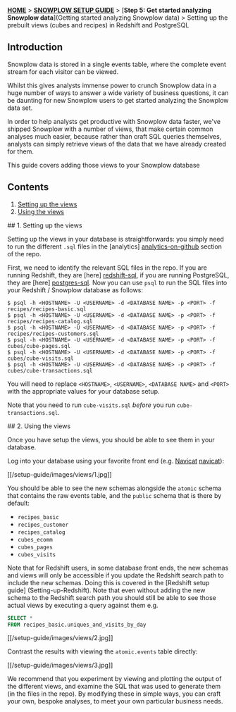 <a name="top" />

[**HOME**](Home) > [**SNOWPLOW SETUP GUIDE**](Setting-up-Snowplow) > [**Step 5: Get started analyzing Snowplow data**](Getting started analyzing Snowplow data) > Setting up the prebuilt views (cubes and recipes) in Redshift and PostgreSQL

## Introduction

Snowplow data is stored in a single events table, where the complete event stream for each visitor can be viewed.

Whilst this gives analysts immense power to crunch Snowplow data in a huge number of ways to answer a wide variety of business questions, it can be daunting for new Snowplow users to get started analyzing the Snowplow data set.

In order to help analysts get productive with Snowplow data faster, we've shipped Snowplow with a number of views, that make certain common analyses much easier, because rather than craft SQL queries themselves, analysts can simply retrieve views of the data that we have already created for them.

This guide covers adding those views to your Snowplow database

## Contents

1. [Setting up the views](#setup)
2. [Using the views](#use)

<a name="setup" />
## 1. Setting up the views

Setting up the views in your database is straightforwards: you simply need to run the different `.sql` files in the [analytics] [analytics-on-github] section of the repo.

First, we need to identify the relevant SQL files in the repo. If you are running Redshift, they are [here] [redshift-sql], if you are running PostgreSQL, they are [here] [postgres-sql]. Now you can use `psql` to run the SQL files into your Redshift / Snowplow database as follows:

	$ psql -h <HOSTNAME> -U <USERNAME> -d <DATABASE NAME> -p <PORT> -f recipes/recipes-basic.sql
	$ psql -h <HOSTNAME> -U <USERNAME> -d <DATABASE NAME> -p <PORT> -f recipes/recipes-catalog.sql
	$ psql -h <HOSTNAME> -U <USERNAME> -d <DATABASE NAME> -p <PORT> -f recipes/recipes-customers.sql
	$ psql -h <HOSTNAME> -U <USERNAME> -d <DATABASE NAME> -p <PORT> -f cubes/cube-pages.sql
	$ psql -h <HOSTNAME> -U <USERNAME> -d <DATABASE NAME> -p <PORT> -f cubes/cube-visits.sql
	$ psql -h <HOSTNAME> -U <USERNAME> -d <DATABASE NAME> -p <PORT> -f cubes/cube-transactions.sql

You will need to replace `<HOSTNAME>`, `<USERNAME>`, `<DATABASE NAME>` and `<PORT>` with the appropriate values for your database setup.

Note that you need to run `cube-visits.sql` *before* you run `cube-transactions.sql`.

<a name="use" />
## 2. Using the views

Once you have setup the views, you should be able to see them in your database.

Log into your database using your favorite front end (e.g. [Navicat] [navicat]):

[[/setup-guide/images/views/1.jpg]]

You should be able to see the new schemas alongside the `atomic` schema that contains the raw events table, and the `public` schema that is there by default:

* `recipes_basic`
* `recipes_customer`
* `recipes_catalog`
* `cubes_ecomm`
* `cubes_pages`
* `cubes_visits`

Note that for Redshift users, in some database front ends, the new schemas and views will only be accessible if you update the Redshift search path to include the new schemas. Doing this is covered in the [Redshift setup guide] (Setting-up-Redshift). Note that even without adding the new schema to the Redshift search path you should still be able to see those actual views by executing a query against them e.g.

```sql
SELECT * 
FROM recipes_basic.uniques_and_visits_by_day
```

[[/setup-guide/images/views/2.jpg]]

Contrast the results with viewing the `atomic.events` table directly:

[[/setup-guide/images/views/3.jpg]]

We recommend that you experiment by viewing and plotting the output of the different views, and examine the SQL that was used to generate them (in the files in the repo). By modifying these in simple ways, you can craft your own, bespoke analyses, to meet your own particular business needs.



[analytics-on-github]: https://github.com/snowplow/snowplow/tree/master/5-analytics
[redshift-sql]: https://github.com/snowplow/snowplow/tree/master/5-analytics/redshift
[postgres-sql]: https://github.com/snowplow/snowplow/tree/master/5-analytics/postgresql/recipes
[navicat]: http://www.navicat.com/

       